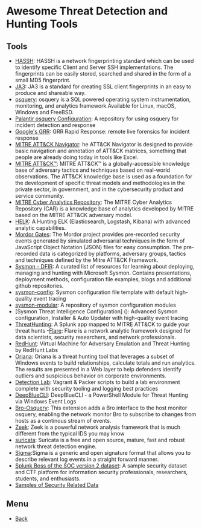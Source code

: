 # Awesome Threat Detection and Hunting Tools

## Tools
- [HASSH](https://github.com/salesforce/hassh): HASSH is a network fingerprinting standard which can be used to identify specific Client and Server SSH implementations. The fingerprints can be easily stored, searched and shared in the form of a small MD5 fingerprint.
- [JA3](https://github.com/salesforce/ja3): JA3 is a standard for creating SSL client fingerprints in an easy to produce and shareable way.
- [osquery](https://osquery.io/): osquery is a SQL powered operating system instrumentation, monitoring, and analytics framework.Available for Linux, macOS, Windows and FreeBSD.
- [Palantir osquery Configuration](https://github.com/palantir/osquery-configuration): A repository for using osquery for incident detection and response
- [Google's GRR](https://github.com/google/grr): GRR Rapid Response: remote live forensics for incident response
- [MITRE ATT&CK Navigator](https://mitre-attack.github.io/attack-navigator/enterprise/): he ATT&CK Navigator is designed to provide basic navigation and annotation of ATT&CK matrices, something that people are already doing today in tools like Excel.
- [MITRE ATT&CK™](https://attack.mitre.org/): MITRE ATT&CK™ is a globally-accessible knowledge base of adversary tactics and techniques based on real-world observations. The ATT&CK knowledge base is used as a foundation for the development of specific threat models and methodologies in the private sector, in government, and in the cybersecurity product and service community.
- [MITRE Cyber Analytics Repository](https://car.mitre.org/): The MITRE Cyber Analytics Repository (CAR) is a knowledge base of analytics developed by MITRE based on the MITRE ATT&CK adversary model.
- [HELK](https://github.com/Cyb3rWard0g/HELK): A Hunting ELK (Elasticsearch, Logstash, Kibana) with advanced analytic capabilities.
- [Mordor Gates](https://github.com/Cyb3rWard0g/mordor): The Mordor project provides pre-recorded security events generated by simulated adversarial techniques in the form of JavaScript Object Notation (JSON) files for easy consumption. The pre-recorded data is categorized by platforms, adversary groups, tactics and techniques defined by the Mitre ATT&CK Framework.
- [Sysmon - DFIR](https://github.com/MHaggis/sysmon-dfir): A curated list of resources for learning about deploying, managing and hunting with Microsoft Sysmon. Contains presentations, deployment methods, configuration file examples, blogs and additional github repositories.
- [sysmon-config](https://github.com/SwiftOnSecurity/sysmon-config): Sysmon configuration file template with default high-quality event tracing
- [sysmon-modular](https://github.com/olafhartong/sysmon-modular): A repository of sysmon configuration modules
- [Sysmon Threat Intelligence Configuration] (): Advanced Sysmon configuration, Installer & Auto Updater with high-quality event tracing
- [ThreatHunting](https://github.com/olafhartong/ThreatHunting): A Splunk app mapped to MITRE ATT&CK to guide your threat hunts
-[Flare](https://github.com/austin-taylor/flare): Flare is a network analytic framework designed for data scientists, security researchers, and network professionals. 
- [RedHunt](https://github.com/redhuntlabs/RedHunt-OS): Virtual Machine for Adversary Emulation and Threat Hunting by RedHunt Labs
- [Oriana](https://github.com/mvelazc0/Oriana): Oriana is a threat hunting tool that leverages a subset of Windows events to build relationships, calculate totals and run analytics. The results are presented in a Web layer to help defenders identify outliers and suspicious behavior on corporate environments. 
- [Detection Lab](https://github.com/clong/DetectionLab/): Vagrant & Packer scripts to build a lab environment complete with security tooling and logging best practices
- [DeepBlueCLI](https://github.com/sans-blue-team/DeepBlueCLI): DeepBlueCLI - a PowerShell Module for Threat Hunting via Windows Event Logs
- [Bro-Osquery](https://github.com/bro/bro-osquery): This extension adds a Bro interface to the host monitor osquery, enabling the network monitor Bro to subscribe to changes from hosts as a continous stream of events.
- [Zeek](https://www.zeek.org/): Zeek is a powerful network analysis framework that is much different from the typical IDS you may know
- [suricata](https://suricata-ids.org/): Suricata is a free and open source, mature, fast and robust network threat detection engine.
- [Sigma](https://github.com/Neo23x0/sigma):Sigma is a generic and open signature format that allows you to describe relevant log events in a straight forward manner. 
- [Splunk Boss of the SOC version 2 dataset](https://github.com/splunk/botsv2): A sample security dataset and CTF platform for information security professionals, researchers, students, and enthusiasts.
- [Samples of Security Related Data](https://www.secrepo.com/)


## Menu 
- [Back](https://threat-hunting.github.io/awesome_Threat-Hunting/)
